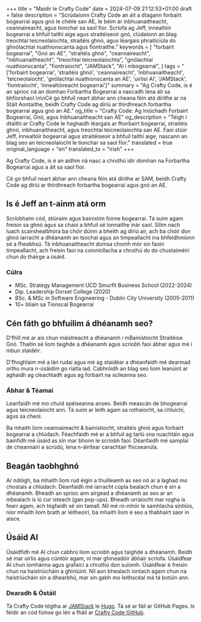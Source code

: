 +++
title = "Maidir le Crafty Code"
date = 2024-07-09 21:12:53+01:00
draft = false
description = "Scrúdaíonn Crafty Code an áit a dtagann forbairt bogearraí agus gnó le chéile san AE, le béim ar inbhuanaitheacht, ceannaireacht, agus tionchar sa saol fíor. Scríofa ag Jeff, innealtóir bogearraí a bhfuil taithí aige agus straitéiseoir gnó, clúdaíonn an blag treochtaí teicneolaíochta, straitéis ghnó, agus léargais phraiticiúla do ghnólachtaí nuathionscanta agus fiontraithe."
keywords = [
    "forbairt bogearraí",
    "Gnó an AE",
    "straitéis ghnó",
    "ceannaireacht",
    "inbhuanaitheacht",
    "treochtaí teicneolaíochta",
    "gnólachtaí nuathionscanta",
    "fiontraíocht",
    "JAMStack",
    "AI i mbogearraí",
]
tags = "['forbairt bogearraí', 'straitéis ghnó', 'ceannaireacht', 'inbhuanaitheacht', 'teicneolaíocht', 'gnólachtaí nuathionscanta an AE', 'uirlisí AI', 'JAMStack', 'fiontraíocht', 'innealtóireacht bogearraí']"
summary = "Ag Crafty Code, is é an sprioc ná an domhan Forbartha Bogearraí a nascadh lena áit sa bhfíorshaol.\n\nCé go bhfuil neart ábhar ann cheana féin atá dírithe ar na Stáit Aontaithe, beidh Crafty Code ag díriú ar thírdhreach forbartha bogearraí agus gnó an AE."
og_title = "Crafty Code: Ag Iniúchadh Forbairt Bogearraí, Gnó, agus Inbhuanaitheacht san AE"
og_description = "Téigh i dtaithí ar Crafty Code le haghaidh léargais ar fhorbairt bogearraí, straitéis ghnó, inbhuanaitheacht, agus treochtaí teicneolaíochta san AE. Faoi stiúir Jeff, innealtóir bogearraí agus straitéiseoir a bhfuil taithí aige, nascann an blag seo an teicneolaíocht le tionchar sa saol fíor."
translated = true
original_language = "en"
translated_to = "irish"
+++

Ag Crafty Code, is é an aidhm ná nasc a chruthú idir domhan na Forbartha Bogearraí agus a áit sa saol fíor.

Cé go bhfuil neart ábhar ann cheana féin atá dírithe ar SAM, beidh Crafty Code ag díriú ar thírdhreach forbartha bogearraí agus gnó an AE.

## Is é Jeff an t-ainm atá orm

Scríobhaim cód, stiúraim agus bainistím foirne bogearraí. Tá suim agam freisin sa ghnó agus sa chaoi a bhfuil sé lonnaithe inár saol. Sílim nach luach scairshealbhóra ba chóir dúinn a bheith ag díriú air, ach ba chóir don ghnó iarracht a dhéanamh an tsochaí agus an timpeallacht ina bhfeidhmíonn sé a fheabhsú. Tá inbhuanaitheacht domsa chomh mór sin faoin timpeallacht, ach freisin faoi na coinníollacha a chruthú do do chustaiméirí chun do tháirge a úsáid.

### Cúlra

- MSc. Strategy Management UCD Smurfit Business School (2022-2024)
- Dip. Leadership Dorset College (2020)
- BSc. & MSc in Software Engineering - Dublin City University (2005-2011)
- 10+ bliain sa Tionscal Bogearraí

## Cén fáth go bhfuilim á dhéanamh seo?

D'fhill mé ar ais chun máistreacht a dhéanamh i mBainistíocht Straitéise Gnó. Thaitin sé liom taighde a dhéanamh agus scríobh faoi ábhar agus mé i mbun staidéir.

D'fhoghlaim mé a lán rudaí agus mé ag staidéar a dhéanfaidh mé dearmad orthu mura n-úsáidim go rialta iad. Cabhróidh an blag seo liom leanúint ar aghaidh ag cleachtadh agus ag forbairt na scileanna seo.

### Ábhar & Téamaí

Leanfaidh mé mo chuid spéiseanna anseo. Beidh meascán de bhogearraí agus teicneolaíocht ann. Tá suim ar leith agam sa rothaíocht, sa chluichí, agus sa cheol.

Ba mhaith liom ceannaireacht & bainistíocht, straitéis ghnó agus forbairt bogearraí a chlúdach. Féachfaidh mé ar a bhfuil ag tarlú sna nuachtáin agus bainfidh mé úsáid as sin mar bhonn le scríobh faoi. Déanfaidh mé samplaí de cheannairí a scrúdú, lena n-áirítear carachtair fhicseanúla.

## Beagán taobhghnó

Ar ndóigh, ba mhaith liom rud éigin a thuilleamh as seo nó ar a laghad mo chostais a chlúdach. Déanfaidh mé iarracht cúpla bealach chun é sin a dhéanamh. Bheadh an sprioc ann airgead a dhéanamh as seo ar an mbealach is lú cur isteach (gan pop-ups). Bheadh urraíocht mar rogha is fearr agam, ach tógfaidh sé sin tamall. Níl mé ró-mhór le samhlacha síntiúis, níor mhaith liom brath ar léitheoirí, ba mhaith liom é seo a thabhairt saor in aisce.

## Úsáid AI

Úsáidfidh mé AI chun cabhrú liom scríobh agus taighde a dhéanamh. Beidh sé mar uirlis agus cúntóir agam, ní mar ghineadóir ábhair scríofa. Úsáidfear AI chun íomhánna agus grafaicí a chruthú don suíomh. Úsáidfear é freisin chun na haistriúcháin a ghiniúint. Níl aon bhealach iontach agam chun na haistriúcháin sin a dhearbhú, mar sin gabh mo leithscéal má tá botúin ann.

### Dearadh & Óstáil

Tá Crafty Code tógtha ar [JAMStack](https://jamstack.org/) le [Hugo](https://gohugo.io/). Tá sé ar fáil ar GitHub Pages. Is féidir an cód foinse go léir a fháil ar [Crafty Code GitHub](https://github.com/Crafty-Code).